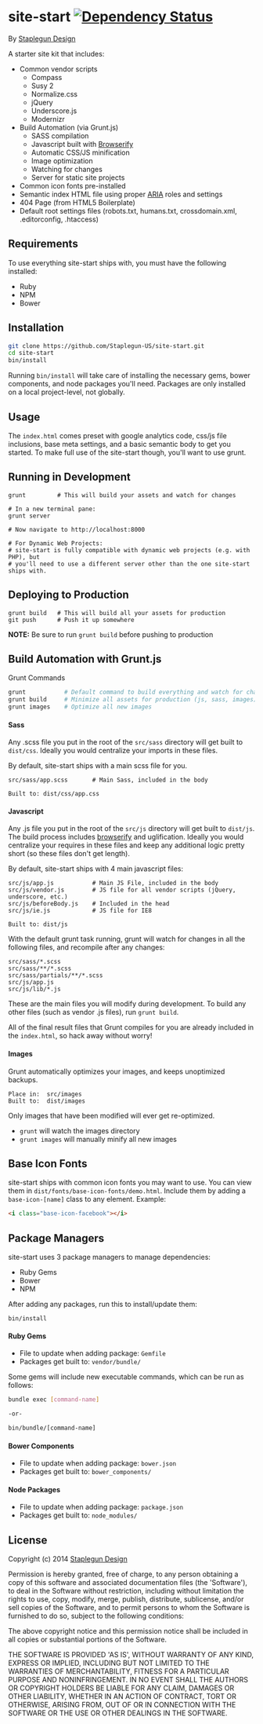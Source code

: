 site-start [![Dependency Status](https://gemnasium.com/Staplegun-US/site-start.svg)](https://gemnasium.com/Staplegun-US/site-start)
==========

By [Staplegun Design](http://staplegun.us)

A starter site kit that includes:

* Common vendor scripts
  * Compass
  * Susy 2
  * Normalize.css
  * jQuery
  * Underscore.js
  * Modernizr
* Build Automation (via Grunt.js)
  * SASS compilation
  * Javascript built with [Browserify](http://browserify.org/)
  * Automatic CSS/JS minification
  * Image optimization
  * Watching for changes
  * Server for static site projects
* Common icon fonts pre-installed
* Semantic index HTML file using proper [ARIA](http://w3c.github.io/aria-in-html) roles and settings
* 404 Page (from HTML5 Boilerplate)
* Default root settings files (robots.txt, humans.txt, crossdomain.xml, .editorconfig,
  .htaccess)

## Requirements

To use everything site-start ships with, you must have the following installed:

  * Ruby
  * NPM
  * Bower

## Installation
```bash
git clone https://github.com/Staplegun-US/site-start.git
cd site-start
bin/install
```

Running `bin/install` will take care of installing the necessary gems, bower
components, and node packages you'll need. Packages are only installed on a
local project-level, not globally.

## Usage

The `index.html` comes preset with google analytics code,
css/js file inclusions, base meta settings, and a basic semantic body to get you started. To make full
use of the site-start though, you'll want to use grunt.

## Running in Development

```
grunt         # This will build your assets and watch for changes

# In a new terminal pane:
grunt server

# Now navigate to http://localhost:8000

# For Dynamic Web Projects:
# site-start is fully compatible with dynamic web projects (e.g. with PHP), but
# you'll need to use a different server other than the one site-start ships with.
```


## Deploying to Production

```
grunt build   # This will build all your assets for production
git push      # Push it up somewhere
```

**NOTE:** Be sure to run `grunt build` before pushing to production

## Build Automation with Grunt.js

Grunt Commands
```bash
grunt           # Default command to build everything and watch for changes
grunt build     # Minimize all assets for production (js, sass, images)
grunt images    # Optimize all new images
```

#### Sass
Any .scss file you put in the root of the `src/sass` directory will get built to
`dist/css`. Ideally you would centralize your imports in these files.

By default, site-start ships with a main scss file for you.

```
src/sass/app.scss       # Main Sass, included in the body

Built to: dist/css/app.css
```


#### Javascript
Any .js file you put in the root of the `src/js` directory will get built to
`dist/js`. The build process includes [browserify](http://browserify.org/) and uglification. Ideally you
would centralize your requires in these files and keep any additional logic
pretty short (so these files don't get length).

By default, site-start ships with 4 main javascript files:

```
src/js/app.js           # Main JS File, included in the body
src/js/vendor.js        # JS file for all vendor scripts (jQuery, underscore, etc.)
src/js/beforeBody.js    # Included in the head
src/js/ie.js            # JS file for IE8

Built to: dist/js
```

With the default grunt task running, grunt will watch for changes in all the following files, and recompile after any changes:

```
src/sass/*.scss
src/sass/**/*.scss
src/sass/partials/**/*.scss
src/js/app.js
src/js/lib/*.js
```

These are the main files you will modify during development. To build any other files (such as vendor .js files), run `grunt build`.

All of the final result files that Grunt compiles for you are already
included in the `index.html`, so hack away without worry!

#### Images
Grunt automatically optimizes your images, and keeps unoptimized backups.

```
Place in:  src/images
Built to:  dist/images
```

Only images that have been modified will ever get re-optimized.

* `grunt` will watch the images directory
* `grunt images` will manually minify all new images

## Base Icon Fonts

site-start ships with common icon fonts you may want to use. You can view them
in `dist/fonts/base-icon-fonts/demo.html`. Include them by adding a
`base-icon-[name]` class to any element. Example:

```html
<i class="base-icon-facebook"></i>
```

## Package Managers

site-start uses 3 package managers to manage dependencies:

* Ruby Gems
* Bower
* NPM

After adding any packages, run this to install/update them:
```
bin/install
```

#### Ruby Gems

* File to update when adding package: `Gemfile`
* Packages get built to: `vendor/bundle/`

Some gems will include new executable commands, which can be run as follows:

```bash
bundle exec [command-name]

-or-

bin/bundle/[command-name]
```

#### Bower Components

* File to update when adding package: `bower.json`
* Packages get built to: `bower_components/`

#### Node Packages

* File to update when adding package: `package.json`
* Packages get built to: `node_modules/`

## License

Copyright (c) 2014 [Staplegun Design](http://staplegun.us)

Permission is hereby granted, free of charge, to any person obtaining a copy of
this software and associated documentation files (the 'Software'), to deal in
the Software without restriction, including without limitation the rights to
use, copy, modify, merge, publish, distribute, sublicense, and/or sell copies of
the Software, and to permit persons to whom the Software is furnished to do so,
subject to the following conditions:

The above copyright notice and this permission notice shall be included in all
copies or substantial portions of the Software.

THE SOFTWARE IS PROVIDED 'AS IS', WITHOUT WARRANTY OF ANY KIND, EXPRESS OR
IMPLIED, INCLUDING BUT NOT LIMITED TO THE WARRANTIES OF MERCHANTABILITY, FITNESS
FOR A PARTICULAR PURPOSE AND NONINFRINGEMENT. IN NO EVENT SHALL THE AUTHORS OR
COPYRIGHT HOLDERS BE LIABLE FOR ANY CLAIM, DAMAGES OR OTHER LIABILITY, WHETHER
IN AN ACTION OF CONTRACT, TORT OR OTHERWISE, ARISING FROM, OUT OF OR IN
CONNECTION WITH THE SOFTWARE OR THE USE OR OTHER DEALINGS IN THE SOFTWARE.
